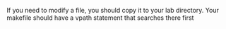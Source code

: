 If you need to modify a file, you should copy it to your lab directory.  Your makefile should have a vpath statement that searches there first
